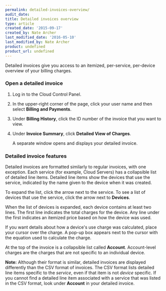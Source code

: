 ```yaml
---
permalink: detailed-invoices-overview/
audit_date:
title: Detailed invoices overview
type: article
created_date: '2015-09-17'
created_by: Nate Archer
last_modified_date: '2016-05-10'
last_modified_by: Nate Archer
product: undefined
product_url: undefined
---
```


Detailed invoices give you access to an itemized, per-service, per-device overview of your billing charges.

### Open a detailed invoice

1.  Log in to the Cloud Control Panel.

2.  In the upper-right corner of the page, click your user name and then select **Billing and Payments**.

3.  Under **Billing History**, click the ID number of the invoice that you
    want to view.

4.  Under **Invoice Summary**, click **Detailed View of Charges**.

    A separate window opens and displays your detailed invoice.

### Detailed invoice features

Detailed invoices are formatted similarly to regular invoices, with
one exception. Each service (for example, Cloud Servers) has a
collapsible list of detailed line items. Detailed line items show the
devices that use the service, indicated by the name given to the device
when it was created.

To expand the list, click the arrow next to the service. To see a list of devices that use the service, click the arrow next to **Devices**.

When the list of devices is expanded, each device contains at least two
lines. The first line indicates the total charges for the device. Any
line under the first indicates an itemized price based on how the device
was used.

If you want details about how a device's use charge was calculated,
place your cursor over the charge. A pop-up box appears next to the
cursor with the equation used to calculate the charge.

At the top of the invoice is a collapsible list called
**Account**. Account-level charges are the charges that are not specific
to an individual device.

**Note:** Although their format is similar, detailed invoices are
displayed differently than the CSV format of invoices. The CSV format
lists detailed line items specific to the *service*, even if that item
is not *device* specific. If you cannot find a detailed line item
associated with a service that was listed in the CSV format, look under
**Account** in your detailed invoice.
